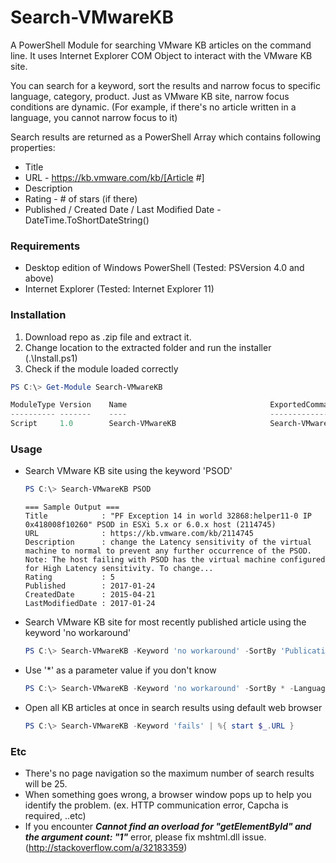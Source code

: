 # Search-VMwareKB

A PowerShell Module for searching VMware KB articles on the command line.
It uses Internet Explorer COM Object to interact with the VMware KB site.


You can search for a keyword, sort the results and narrow focus to specific language, category, product.
Just as VMware KB site, narrow focus conditions are dynamic.
(For example, if there's no article written in a language, you cannot narrow focus to it)

Search results are returned as a PowerShell Array which contains following properties:

- Title
- URL - https://kb.vmware.com/kb/[Article #]
- Description
- Rating - # of stars (if there)
- Published / Created Date / Last Modified Date - DateTime.ToShortDateString()




### Requirements

- Desktop edition of Windows PowerShell (Tested: PSVersion 4.0 and above)
- Internet Explorer (Tested: Internet Explorer 11)




### Installation

1. Download repo as .zip file and extract it.
2. Change location to the extracted folder and run the installer (.\Install.ps1)
3. Check if the module loaded correctly

```powershell
PS C:\> Get-Module Search-VMwareKB

ModuleType Version    Name                                ExportedCommands
---------- -------    ----                                ----------------
Script     1.0        Search-VMwareKB                     Search-VMwareKB
```



### Usage

- Search VMware KB site using the keyword 'PSOD'

  ```powershell
  PS C:\> Search-VMwareKB PSOD
  ```

  ```
  === Sample Output ===
  Title            : "PF Exception 14 in world 32868:helper11-0 IP 0x418008f10260" PSOD in ESXi 5.x or 6.0.x host (2114745)
  URL              : https://kb.vmware.com/kb/2114745
  Description      : change the Latency sensitivity of the virtual machine to normal to prevent any further occurrence of the PSOD. Note: The host failing with PSOD has the virtual machine configured for High Latency sensitivity. To change...
  Rating           : 5
  Published        : 2017-01-24
  CreatedDate      : 2015-04-21
  LastModifiedDate : 2017-01-24
  ```


- Search VMware KB site for most recently published article using the keyword 'no workaround' 

  ```powershell
  PS C:\> Search-VMwareKB -Keyword 'no workaround' -SortBy 'Publication Date'
  ```


- Use '*' as a parameter value if you don't know

  ```powershell
  PS C:\> Search-VMwareKB -Keyword 'no workaround' -SortBy * -Language * -Category * -Product *
  ```

- Open all KB articles at once in search results using default web browser

  ```powershell
  PS C:\> Search-VMwareKB -Keyword 'fails' | %{ start $_.URL }
  ```




### Etc

- There's no page navigation so the maximum number of search results will be 25.
- When something goes wrong, a browser window pops up to help you identify the problem.
  (ex. HTTP communication error, Capcha is required, ..etc)
- If you encounter **_Cannot find an overload for "getElementById" and the argument count: "1"_** error, please fix mshtml.dll issue. (http://stackoverflow.com/a/32183359)
